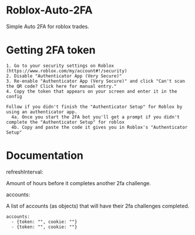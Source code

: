 # Roblox-Auto-2FA

Simple Auto 2FA for roblox trades.

# Getting 2FA token
```
1. Go to your security settings on Roblox (https://www.roblox.com/my/account#!/security)
2. Disable "Authenticator App (Very Secure)"
3. Re-enable "Authenticator App (Very Secure)" and click "Can't scan the QR code? Click here for manual entry."
4. Copy the token that appears on your screen and enter it in the config

Follow if you didn't finish the "Authenticator Setup" for Roblox by using an authenticator app.
  4a. Once you start the 2FA bot you'll get a prompt if you didn't complete the "Authenticator Setup" for roblox
  4b. Copy and paste the code it gives you in Roblox's "Authenticator Setup"
```

# Documentation 

refreshInterval:

Amount of hours before it completes another 2fa challenge.

accounts:

A list of accounts (as objects) that will have their 2fa challenges completed.
```
accounts: 
  - {token: "", cookie: ""}
  - {token: "", cookie: ""}
```
